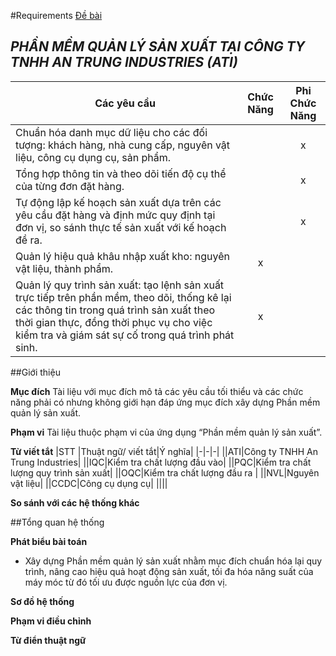 #Requirements
[Đề bài](https://github.com/vuvanhieu/SE/blob/main/workshops/week-2.md)
## _PHẦN MỀM QUẢN LÝ SẢN XUẤT TẠI CÔNG TY TNHH AN TRUNG INDUSTRIES (ATI)_ 


| Các yêu cầu  | Chức Năng | Phi Chức Năng |
| ------ | ------ | ------|
|Chuẩn hóa danh mục dữ liệu cho các đối tượng: khách hàng, nhà cung cấp, nguyên vật liệu, công cụ dụng cụ, sản phẩm.|  | <div align="center"> x |
|Tổng hợp thông tin và theo dõi tiến độ cụ thể của từng đơn đặt hàng.||<div align="center"> x|
|Tự động lập kế hoạch sản xuất dựa trên các yêu cầu đặt hàng và định mức quy định tại đơn vị, so sánh thực tế sản xuất với kế hoạch đề ra.||<div align="center"> x|
|Quản lý hiệu quả khâu nhập xuất kho: nguyên vật liệu, thành phẩm.|<div align="center"> x||
|Quản lý quy trình sản xuất: tạo lệnh sản xuất trực tiếp trên phần mềm, theo dõi, thống kê lại các thông tin trong quá trình sản xuất theo thời gian thực, đồng thời phục vụ cho việc kiểm tra và giám sát sự cố trong quá trình phát sinh.|<div align="center"> x||



##Giới thiệu

**Mục đích**
Tài liệu với mục đích mô tả các yêu cầu tối thiểu và các chức năng phải có nhưng không
giới hạn đáp ứng mục đích xây dựng Phần mềm quản lý sản xuất. 

**Phạm vi**
Tài liệu thuộc phạm vi của ứng dụng “Phần mềm quản lý sản xuất”.

**Từ viết tắt**
|STT |Thuật ngữ/ viết tắt|Ý nghĩa|
|-|-|-|
||ATI|Công ty TNHH An Trung Industries|
||IQC|Kiểm tra chất lượng đầu vào|
||PQC|Kiểm tra chất lượng quy trình sản xuất|
||OQC|Kiểm tra chất lượng đầu ra |
||NVL|Nguyên vật liệu|
||CCDC|Công cụ dụng cụ|
||||

**So sánh với các hệ thống khác** 

##Tổng quan hệ thống

**Phát biểu bài toán**
- Xây dựng Phần mềm quản lý sản xuất nhằm mục đích chuẩn hóa lại quy trình,
nâng cao hiệu quả hoạt động sản xuất, tối đa hóa năng suất của máy móc từ đó tối
ưu được nguồn lực của đơn vị.

**Sơ đồ hệ thống**

**Phạm vi điều chỉnh**

**Từ điển thuật ngữ**

